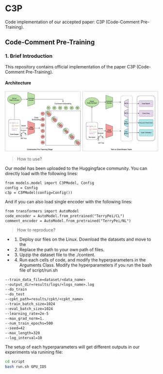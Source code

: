 # C3P
Code implementation of our accepted paper: C3P (Code-Comment Pre-Training).


## Code-Comment Pre-Training


### 1. Brief Introduction
This repository contains official implementation of the paper C3P (Code-Comment Pre-Training).

#### Architecture

<p align="center">
        <img src="results/figs/arch.png" width="800"/></a>
</p>

> How to use?

Our model has been uploaded to the Huggingface community. You can directly load with the following lines:

```
from models.model import C3PModel, Config
config = Config
c3p = C3PModel(config=Config())
```
And if you can also load single encoder with the following lines:

```
from transformers import AutoModel
code_encoder = AutoModel.from_pretrained("TerryPei/CL")
comment_encoder = AutoModel.from_pretrained("TerryPei/NL")
```


> How to reproduce?
* 1. Deploy our files on the Linux. Download the datasets and move to the 

* 2. Replace the path to your own path of files.

* 3. Upzip the dataset file to the ./content.

* 4. Run each cells of code,  and modify the hyperparameters in the Arguments Class.
Modify the hyperparameters if you run the bash file of script/run.sh

```
--train_data_file=dataset/<data_name>
--output_dir=results/logs/<logs_name>.log  
--do_train 
--do_test
--cpkt_path=results/cpkt/<cpkt_name>
--train_batch_size=1024
--eval_batch_size=1024
--learning_rate=2e-5
--max_grad_norm=1.
--num_train_epochs=500
--seed=42
--max_length=320
--log_interval=10
```
The setup of each hyperparameters will get different outputs in our experiments via runining file:
```bash
cd script
bash run.sh GPU_IDS
```
